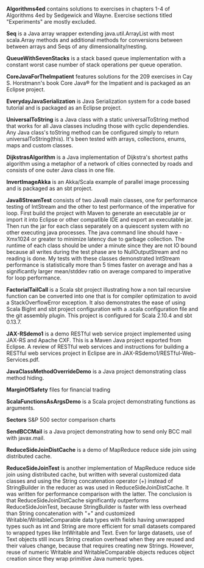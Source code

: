 **Algorithms4ed** contains solutions to exercises in chapters 1-4 of Algorithms 4ed by Sedgewick and Wayne.
Exercise sections titled "Experiments" are mostly excluded.

**Seq** is a Java array wrapper extending java.util.ArrayList with most scala.Array methods and additional methods for conversions between between arrays and Seqs of any dimensionality/nesting.

**QueueWithSevenStacks** is a stack based queue implementation with a constant worst case number of stack operations per queue operation.

**CoreJavaForTheImpatient** features solutions for the 209 exercises in Cay S. Horstmann's book Core Java® for the Impatient and is packaged as an Eclipse project.

**EverydayJavaSerialization** is Java Serialization system for a code based tutorial and is packaged as an Eclipse project.

**UniversalToString** is a Java class with a static universalToString method that works for all Java classes including
those with cyclic dependendies. Any Java class's toString method can be configured simply to return universalToString(this).
It's been tested with arrays, collections, enums, maps and custom classes.

**DijkstrasAlgorithm** is a Java implementation of Dijkstra's shortest paths algorithm using a metaphor of a network of 
cities connected by roads and consists of one outer Java class in one file.

**InvertImageAkka** is an Akka/Scala example of parallel image processing and is packaged as an sbt project.

**Java8StreamTest** consists of two Java8 main classes, one for performance testing of IntStream
    and the other to test performance of the imperative for loop. First build the project with
    Maven to generate an executable jar or import it into Eclipse or other compatible IDE and
    export an executable jar. Then run the jar for each class separately on a quiescent system
    with no other executing java processes. The java command line should have -Xmx1024 or greater
    to minimize latency due to garbage collection. The runtime of each class should be under a
    minute since they are not IO bound because all writes during the test phase are to 
    NullOutputStream and no reading is done. My tests with these classes demonstrated IntStream
    performance is statistically more than 5 times faster on average and has a significantly
    larger mean/stddev ratio on average compared to imperative for loop performance.

**FactorialTailCall** is a Scala sbt project illustrating how a non tail recursive function can
    be converted into one that is for compiler optimization to avoid a StackOverflowError exception.
    It also demonstrates the ease of using Scala BigInt and sbt project configuration with a .scala
    configuration file and the git assembly plugin. This project is configured for Scala 2.10.4 and 
    sbt 0.13.7.
    
**JAX-RSdemo1** is a demo RESTful web service project implemented using JAX-RS and Apache CXF. This is
    a Maven Java project exported from Eclipse. A review of RESTful web services and instructions for
    building a RESTful web services project in Eclipse are in JAX-RSdemo1/RESTful-Web-Services.pdf.
    
**JavaClassMethodOverrideDemo** is a Java project demonstrating class method hiding.

**MarginOfSafety** files for financial trading

**ScalaFunctionsAsArgsDemo** is a Scala project demonstrating functions as arguments.

**Sectors** S&P 500 sector comparison charts

**SendBCCMail** is a Java project demonstrating how to send only BCC mail with javax.mail.

**ReduceSideJoinDistCache** is a demo of MapReduce reduce side join using distributed cache.

**ReduceSideJoinTest** is another implementation of MapReduce reduce side join using distributed cache, but  written with several customized data classes and using the String concatenation operator (+) instead of StringBuilder in the reducer as was used in ReduceSideJoinDistCache. It was written for performance comparison with the latter. The conclusion is that ReduceSideJoinDistCache significantly outperforms ReduceSideJoinTest, because StringBuilder is faster with less overhead than String concatenation with "+" and customized Writable/WritableComparable data types with fields having unwrapped types such as int and String are more efficient for small datasets compared to wrapped types like IntWritable and Text. Even for large datasets, use of Text objects still incurs String creation overhead when they are reused and their values change, because that requires creating new Strings. However, reuse of numeric Writable and WritableComparable objects reduces object creation since they wrap primitive Java numeric types.






